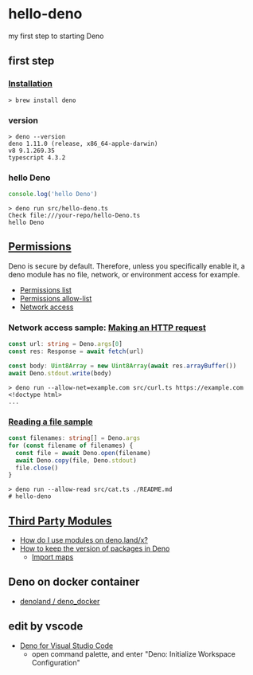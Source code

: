 # hello-deno

my first step to starting Deno

## first step

### [Installation](https://deno.land/#installation)

```shell
> brew install deno
```

### version

```shell
> deno --version
deno 1.11.0 (release, x86_64-apple-darwin)
v8 9.1.269.35
typescript 4.3.2
```

### hello Deno

```ts
console.log('hello Deno')
```

```shell
> deno run src/hello-deno.ts
Check file:///your-repo/hello-Deno.ts
hello Deno
```

## [Permissions](https://deno.land/manual@v1.11.0/getting_started/permissions)

Deno is secure by default. Therefore, unless you specifically enable it, a deno module has no file, network, or environment access for example.

- [Permissions list](https://deno.land/manual@v1.11.0/getting_started/permissions#permissions-list)
- [Permissions allow-list](https://deno.land/manual@v1.11.0/getting_started/permissions#permissions-allow-list)
- [Network access](https://deno.land/manual@v1.11.0/getting_started/permissions#network-access)

### Network access sample: [Making an HTTP request](https://deno.land/manual/getting_started/first_steps#making-an-http-request)

```ts
const url: string = Deno.args[0]
const res: Response = await fetch(url)

const body: Uint8Array = new Uint8Array(await res.arrayBuffer())
await Deno.stdout.write(body)
```

```shell
> deno run --allow-net=example.com src/curl.ts https://example.com
<!doctype html>
...
```

### [Reading a file sample](https://deno.land/manual/getting_started/first_steps#reading-a-file)

```ts
const filenames: string[] = Deno.args
for (const filename of filenames) {
  const file = await Deno.open(filename)
  await Deno.copy(file, Deno.stdout)
  file.close()
}
```

```shell
> deno run --allow-read src/cat.ts ./README.md
# hello-deno
```

## [Third Party Modules](https://deno.land/x)

- [How do I use modules on deno.land/x?](https://deno.land/x#info)
- [How to keep the version of packages in Deno](https://stackoverflow.com/questions/64496938/how-to-keep-the-version-of-packages-in-deno)
  - [Import maps](https://deno.land/manual/linking_to_external_code/import_maps)

## Deno on docker container

- [denoland / deno_docker](https://github.com/denoland/deno_docker)

## edit by vscode

- [Deno for Visual Studio Code](https://marketplace.visualstudio.com/items?itemName=denoland.vscode-deno)
  - open command palette, and enter "Deno: Initialize Workspace Configuration"
  